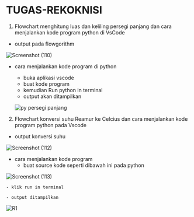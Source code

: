 # TUGAS-REKOKNISI

1. Flowchart menghitung luas dan keliling persegi panjang dan cara menjalankan kode program python di VsCode
  - output pada flowgorithm

   ![Screenshot (110)](https://user-images.githubusercontent.com/92989089/138998732-daa6549c-049a-4ae7-ade8-9229f506f6ff.png)

  - cara menjalankan kode program di python
    - buka aplikasi vscode
    - buat kode program
    - kemudian Run python in terminal
    - output akan ditampilkan
    
    ![py persegi panjang](https://user-images.githubusercontent.com/92989089/139001471-d96e2500-8da3-4ef4-ab42-b0d665c9e65f.jpg)

2. Flowchart konversi suhu Reamur ke Celcius dan cara menjalankan kode program python pada Vscode
  - output konversi suhu
  
   ![Screenshot (112)](https://user-images.githubusercontent.com/92989089/139001942-5965e968-f715-426f-bd49-c57f4ed2b36f.png)

  - cara menjalankan kode program
    - buat source kode seperti dibawah ini pada python

   ![Screenshot (113)](https://user-images.githubusercontent.com/92989089/139035988-dead9b66-ab54-44d0-b706-5f5d8afea754.png)

    - klik run in terminal

    - output ditampilkan

   ![R1](https://user-images.githubusercontent.com/92989089/139036098-6ce294e3-be0a-416b-9b53-b6c51b45ada5.png)
